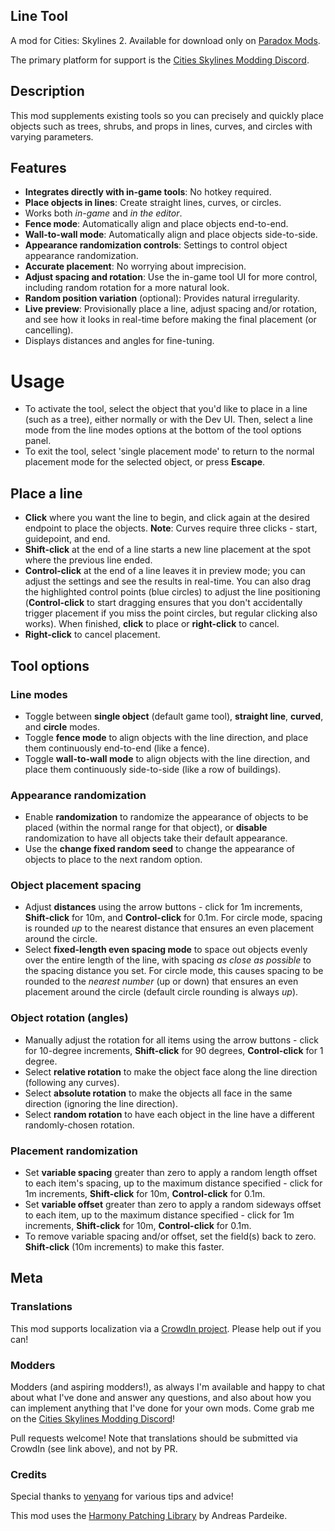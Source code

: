 ## Line Tool
A mod for Cities: Skylines 2.  Available for download only on [Paradox Mods](https://mods.paradoxplaza.com/mods/75816/Windows).

The primary platform for support is the [Cities Skylines Modding Discord](https://discord.gg/HTav7ARPs2).

## Description
This mod supplements existing tools so you can precisely and quickly place objects such as trees, shrubs, and props in lines, curves, and circles with varying parameters.

## Features
- **Integrates directly with in-game tools**: No hotkey required.
- **Place objects in lines**: Create straight lines, curves, or circles.
- Works both *in-game* and *in the editor*.
- **Fence mode**: Automatically align and place objects end-to-end.
- **Wall-to-wall mode**: Automatically align and place objects side-to-side.
- **Appearance randomization controls**: Settings to control object appearance randomization.
- **Accurate placement**: No worrying about imprecision.
- **Adjust spacing and rotation**: Use the in-game tool UI for more control, including random rotation for a more natural look.
- **Random position variation** (optional): Provides natural irregularity.
- **Live preview**: Provisionally place a line, adjust spacing and/or rotation, and see how it looks in real-time before making the final placement (or cancelling).
- Displays distances and angles for fine-tuning.

# Usage
- To activate the tool, select the object that you'd like to place in a line (such as a tree), either normally or with the Dev UI. Then, select a line mode from the line modes options at the bottom of the tool options panel.
- To exit the tool, select 'single placement mode' to return to the normal placement mode for the selected object, or press **Escape**.

## Place a line
- **Click** where you want the line to begin, and click again at the desired endpoint to place the objects. **Note**: Curves require three clicks - start, guidepoint, and end.
- **Shift-click** at the end of a line starts a new line placement at the spot where the previous line ended.
- **Control-click** at the end of a line leaves it in preview mode; you can adjust the settings and see the results in real-time. You can also drag the highlighted control points (blue circles) to adjust the line positioning (**Control-click** to start dragging ensures that you don't accidentally trigger placement if you miss the point circles, but regular clicking also works). When finished, **click** to place or **right-click** to cancel.
- **Right-click** to cancel placement.

## Tool options
### Line modes
- Toggle between **single object** (default game tool), **straight line**, **curved**, and **circle** modes.
- Toggle **fence mode** to align objects with the line direction, and place them continuously end-to-end (like a fence).
- Toggle **wall-to-wall mode** to align objects with the line direction, and place them continuously side-to-side (like a row of buildings).

### Appearance randomization
- Enable **randomization** to randomize the appearance of objects to be placed (within the normal range for that object), or **disable** randomization to have all objects take their default appearance.
- Use the **change fixed random seed** to change the appearance of objects to place to the next random option.

### Object placement spacing
- Adjust **distances** using the arrow buttons - click for 1m increments, **Shift-click** for 10m, and **Control-click** for 0.1m. For circle mode, spacing is rounded *up* to the nearest distance that ensures an even placement around the circle.
- Select **fixed-length even spacing mode** to space out objects evenly over the entire length of the line, with spacing *as close as possible* to the spacing distance you set.  For circle mode, this causes spacing to be rounded to the *nearest number* (up or down) that ensures an even placement around the circle (default circle rounding is always *up*).

### Object rotation (angles)
- Manually adjust the rotation for all items using the arrow buttons - click for 10-degree increments, **Shift-click** for 90 degrees, **Control-click** for 1 degree.
- Select **relative rotation** to make the object face along the line direction (following any curves).
- Select **absolute rotation** to make the objects all face in the same direction (ignoring the line direction).
- Select **random rotation** to have each object in the line have a different randomly-chosen rotation.

### Placement randomization
- Set **variable spacing** greater than zero to apply a random length offset to each item's spacing, up to the maximum distance specified - click for 1m increments, **Shift-click** for 10m, **Control-click** for 0.1m.
- Set **variable offset** greater than zero to apply a random sideways offset to each item, up to the maximum distance specified - click for 1m increments, **Shift-click** for 10m, **Control-click** for 0.1m.
- To remove variable spacing and/or offset, set the field(s) back to zero. **Shift-click** (10m increments) to make this faster.

## Meta
### Translations
This mod supports localization via a [CrowdIn project](https://crowdin.com/project/line-tool-cs2).  Please help out if you can!

### Modders
Modders (and aspiring modders!), as always I'm available and happy to chat about what I've done and answer any questions, and also about how you can implement anything that I've done for your own mods.  Come grab me on the [Cities Skylines Modding Discord](https://discord.gg/HTav7ARPs2)!

Pull requests welcome! Note that translations should be submitted via CrowdIn (see link above), and not by PR.

### Credits
Special thanks to [yenyang](https://github.com/yenyang/) for various tips and advice!

This mod uses the [Harmony Patching Library](url=https://github.com/pardeike/Harmony]Harmony[/url) by Andreas Pardeike.